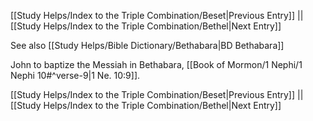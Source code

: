 [[Study Helps/Index to the Triple Combination/Beset|Previous Entry]]  ||  [[Study Helps/Index to the Triple Combination/Bethel|Next Entry]]

 See also [[Study Helps/Bible Dictionary/Bethabara|BD Bethabara]]

 John to baptize the Messiah in Bethabara, [[Book of Mormon/1 Nephi/1 Nephi 10#^verse-9|1 Ne. 10:9]].

[[Study Helps/Index to the Triple Combination/Beset|Previous Entry]]  ||  [[Study Helps/Index to the Triple Combination/Bethel|Next Entry]]